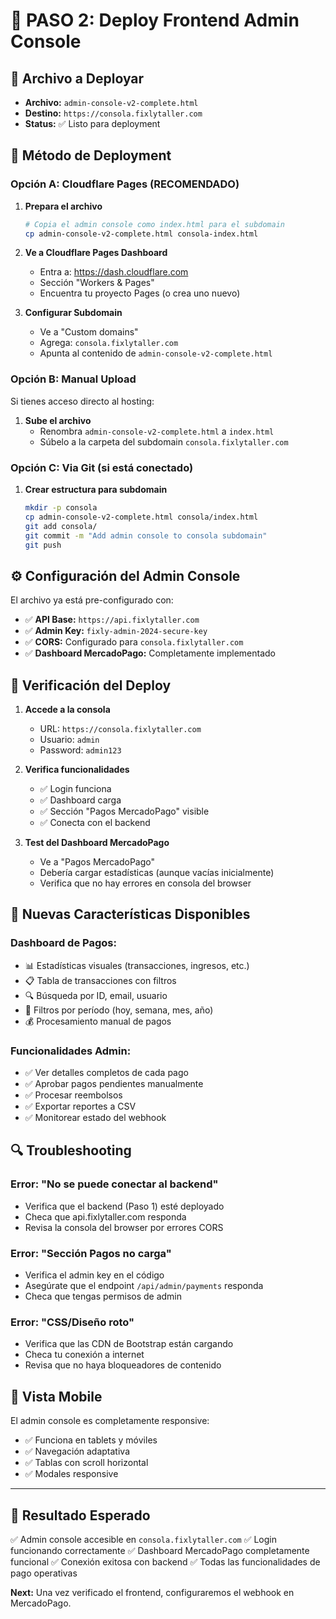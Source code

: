 # 🎨 PASO 2: Deploy Frontend Admin Console

## 📂 **Archivo a Deployar**
- **Archivo:** `admin-console-v2-complete.html`
- **Destino:** `https://consola.fixlytaller.com`
- **Status:** ✅ Listo para deployment

## 🚀 **Método de Deployment**

### **Opción A: Cloudflare Pages (RECOMENDADO)**

1. **Prepara el archivo**
   ```bash
   # Copia el admin console como index.html para el subdomain
   cp admin-console-v2-complete.html consola-index.html
   ```

2. **Ve a Cloudflare Pages Dashboard**
   - Entra a: https://dash.cloudflare.com
   - Sección "Workers & Pages"
   - Encuentra tu proyecto Pages (o crea uno nuevo)

3. **Configurar Subdomain**
   - Ve a "Custom domains"
   - Agrega: `consola.fixlytaller.com`
   - Apunta al contenido de `admin-console-v2-complete.html`

### **Opción B: Manual Upload**

Si tienes acceso directo al hosting:

1. **Sube el archivo**
   - Renombra `admin-console-v2-complete.html` a `index.html`
   - Súbelo a la carpeta del subdomain `consola.fixlytaller.com`

### **Opción C: Via Git (si está conectado)**

1. **Crear estructura para subdomain**
   ```bash
   mkdir -p consola
   cp admin-console-v2-complete.html consola/index.html
   git add consola/
   git commit -m "Add admin console to consola subdomain"
   git push
   ```

## ⚙️ **Configuración del Admin Console**

El archivo ya está pre-configurado con:

- ✅ **API Base:** `https://api.fixlytaller.com`
- ✅ **Admin Key:** `fixly-admin-2024-secure-key`
- ✅ **CORS:** Configurado para `consola.fixlytaller.com`
- ✅ **Dashboard MercadoPago:** Completamente implementado

## 🧪 **Verificación del Deploy**

1. **Accede a la consola**
   - URL: `https://consola.fixlytaller.com`
   - Usuario: `admin`
   - Password: `admin123`

2. **Verifica funcionalidades**
   - ✅ Login funciona
   - ✅ Dashboard carga
   - ✅ Sección "Pagos MercadoPago" visible
   - ✅ Conecta con el backend

3. **Test del Dashboard MercadoPago**
   - Ve a "Pagos MercadoPago"
   - Debería cargar estadísticas (aunque vacías inicialmente)
   - Verifica que no hay errores en consola del browser

## 🎨 **Nuevas Características Disponibles**

### **Dashboard de Pagos:**
- 📊 Estadísticas visuales (transacciones, ingresos, etc.)
- 📋 Tabla de transacciones con filtros
- 🔍 Búsqueda por ID, email, usuario
- 📅 Filtros por período (hoy, semana, mes, año)
- 💰 Procesamiento manual de pagos

### **Funcionalidades Admin:**
- ✅ Ver detalles completos de cada pago
- ✅ Aprobar pagos pendientes manualmente
- ✅ Procesar reembolsos
- ✅ Exportar reportes a CSV
- ✅ Monitorear estado del webhook

## 🔍 **Troubleshooting**

### **Error: "No se puede conectar al backend"**
- Verifica que el backend (Paso 1) esté deployado
- Checa que api.fixlytaller.com responda
- Revisa la consola del browser por errores CORS

### **Error: "Sección Pagos no carga"**
- Verifica el admin key en el código
- Asegúrate que el endpoint `/api/admin/payments` responda
- Checa que tengas permisos de admin

### **Error: "CSS/Diseño roto"**
- Verifica que las CDN de Bootstrap están cargando
- Checa tu conexión a internet
- Revisa que no haya bloqueadores de contenido

## 📱 **Vista Mobile**

El admin console es completamente responsive:
- ✅ Funciona en tablets y móviles
- ✅ Navegación adaptativa
- ✅ Tablas con scroll horizontal
- ✅ Modales responsive

---

## 🎯 **Resultado Esperado**

✅ Admin console accesible en `consola.fixlytaller.com`
✅ Login funcionando correctamente
✅ Dashboard MercadoPago completamente funcional
✅ Conexión exitosa con backend
✅ Todas las funcionalidades de pago operativas

**Next:** Una vez verificado el frontend, configuraremos el webhook en MercadoPago.